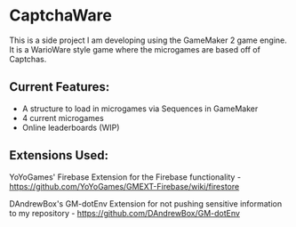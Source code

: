 # CaptchaWare

This is a side project I am developing using the GameMaker 2 game engine. It is a WarioWare style game where the microgames are based off of Captchas.

## Current Features:
* A structure to load in microgames via Sequences in GameMaker
* 4 current microgames
* Online leaderboards (WIP)

## Extensions Used:

YoYoGames' Firebase Extension for the Firebase functionality - https://github.com/YoYoGames/GMEXT-Firebase/wiki/firestore

DAndrewBox's GM-dotEnv Extension for not pushing sensitive information to my repository - https://github.com/DAndrewBox/GM-dotEnv

